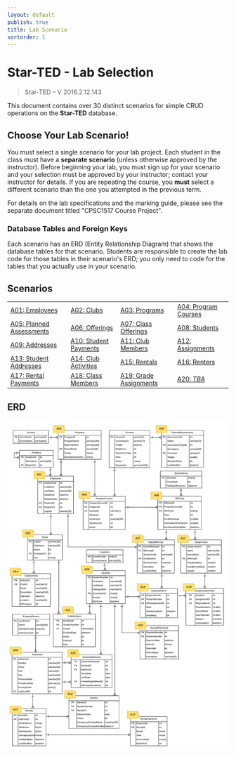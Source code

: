 ```yaml
---
layout: default
publish: true
title: Lab Scenario
sortorder: 1
---
```

# Star-TED - Lab Selection

> Star-TED – V 2016.2.12.143

This document contains over 30 distinct scenarios for simple CRUD operations on the **Star-TED** database.

## Choose Your Lab Scenario!

You must select a single scenario for your lab project. Each student in the class must have a **separate scenario** (unless otherwise approved by the instructor). Before beginning your lab, you must sign up for your scenario and your selection must be approved by your instructor; contact your instructor for details. If you are repeating the course, you **must** select a different scenario than the one you attempted in the previous term.

For details on the lab specifications and the marking guide, please see the separate document titled "CPSC1517 Course Project".

### Database Tables and Foreign Keys

Each scenario has an ERD (Entity Relationship Diagram) that shows the database tables for that scenario. Students are responsible to create the lab code for those tables in their scenario's ERD; you only need to code for the tables that you actually use in your scenario.

## Scenarios

|                                    |                                 |                                  |                                 |
| ---------------------------------- | ------------------------------- | -------------------------------- | ------------------------------- |
| [A01: Employees](A01.md)           | [A02: Clubs](A02.md)            | [A03: Programs](A03.md)          | [A04: Program Courses](A04.md)  |
| [A05: Planned Assessments](A05.md) | [A06: Offerings](A06.md)        | [A07: Class Offerings](A07.md)   | [A08: Students](A08.md)         |
| [A09: Addresses](A09.md)           | [A10: Student Payments](A10.md) | [A11: Club Members](A11.md)      | [A12: Assignments](A12.md)      |
| [A13: Student Addresses](A13.md)   | [A14: Club Activities](A14.md)  | [A15: Rentals](A15.md)           | [A16: Renters](A16.md)          |
| [A17: Rental Payments](A17.md)     | [A18: Class Members](A18.md)    | [A19: Grade Assignments](A19.md) | [A20: *TBA*](#)                 |


## ERD

![](ALL.png)

